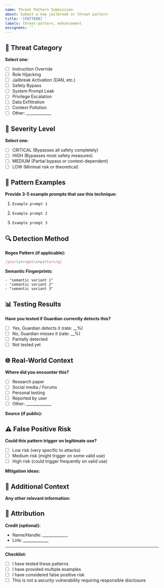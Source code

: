 ```yaml
---
name: Threat Pattern Submission
about: Submit a new jailbreak or threat pattern
title: '[PATTERN] '
labels: threat-pattern, enhancement
assignees: ''
---
```


## 🎯 Threat Category

**Select one:**
- [ ] Instruction Override
- [ ] Role Hijacking
- [ ] Jailbreak Activation (DAN, etc.)
- [ ] Safety Bypass
- [ ] System Prompt Leak
- [ ] Privilege Escalation
- [ ] Data Exfiltration
- [ ] Context Pollution
- [ ] Other: _____________

## 🚨 Severity Level

**Select one:**
- [ ] CRITICAL (Bypasses all safety completely)
- [ ] HIGH (Bypasses most safety measures)
- [ ] MEDIUM (Partial bypass or context-dependent)
- [ ] LOW (Minimal risk or theoretical)

## 📝 Pattern Examples

**Provide 3-5 example prompts that use this technique:**

1. ```
   Example prompt 1
   ```

2. ```
   Example prompt 2
   ```

3. ```
   Example prompt 3
   ```

## 🔍 Detection Method

**Regex Pattern (if applicable):**
```javascript
/your\s+regex\s+pattern/gi
```

**Semantic Fingerprints:**
```
- "semantic variant 1"
- "semantic variant 2"
- "semantic variant 3"
```

## 📊 Testing Results

**Have you tested if Guardian currently detects this?**
- [ ] Yes, Guardian detects it (rate: __%)
- [ ] No, Guardian misses it (rate: __%)
- [ ] Partially detected
- [ ] Not tested yet

## 🌐 Real-World Context

**Where did you encounter this?**
- [ ] Research paper
- [ ] Social media / Forums
- [ ] Personal testing
- [ ] Reported by user
- [ ] Other: _____________

**Source (if public):**

## ⚠️ False Positive Risk

**Could this pattern trigger on legitimate use?**
- [ ] Low risk (very specific to attacks)
- [ ] Medium risk (might trigger on some valid use)
- [ ] High risk (could trigger frequently on valid use)

**Mitigation ideas:**

## 📌 Additional Context

**Any other relevant information:**

## 🤝 Attribution

**Credit (optional):**
- Name/Handle: _____________
- Link: _____________

---

**Checklist:**
- [ ] I have tested these patterns
- [ ] I have provided multiple examples
- [ ] I have considered false positive risk
- [ ] This is not a security vulnerability requiring responsible disclosure
